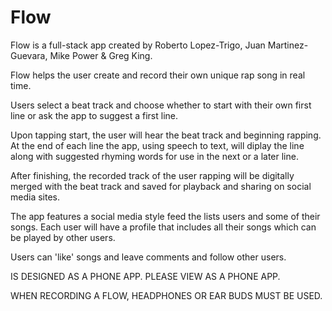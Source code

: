 # Flow

Flow is a full-stack app created by Roberto Lopez-Trigo, Juan Martinez-Guevara, Mike Power & Greg King.

Flow helps the user create and record their own unique rap song in real time.

Users select a beat track and choose whether to start with their own first line or ask the app to suggest a first line.

Upon tapping start, the user will hear the beat track and beginning rapping. At the end of each line the app,
using speech to text, will diplay the line along with suggested rhyming words for use in the next or a later line.

After finishing, the recorded track of the user rapping will be digitally merged with the beat track and saved for
playback and sharing on social media sites.

The app features a social media style feed the lists users and some of their songs. Each user will have a profile that includes all their songs which can be played by other users.

Users can 'like' songs and leave comments and follow other users.

IS DESIGNED AS A PHONE APP. PLEASE VIEW AS A PHONE APP.

WHEN RECORDING A FLOW, HEADPHONES OR EAR BUDS MUST BE USED.
